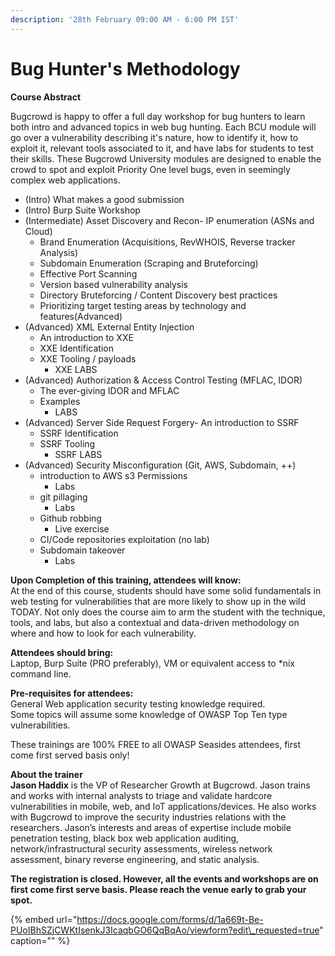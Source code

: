 ```yaml
---
description: '28th February 09:00 AM - 6:00 PM IST'
---
```


# Bug Hunter's Methodology

**Course Abstract**

Bugcrowd is happy to offer a full day workshop for bug hunters to learn both intro and advanced topics in web bug hunting. Each BCU module will go over a vulnerability describing it's nature, how to identify it, how to exploit it, relevant tools associated to it, and have labs for students to test their skills. These Bugcrowd University modules are designed to enable the crowd to spot and exploit Priority One level bugs, even in seemingly complex web applications.

* \(Intro\) What makes a good submission
* \(Intro\) Burp Suite Workshop
* \(Intermediate\) Asset Discovery and Recon- IP enumeration \(ASNs and Cloud\)
  * Brand Enumeration \(Acquisitions, RevWHOIS, Reverse tracker Analysis\)
  * Subdomain Enumeration \(Scraping and Bruteforcing\)
  * Effective Port Scanning
  * Version based vulnerability analysis
  * Directory Bruteforcing / Content Discovery best practices
  * Prioritizing target testing areas by technology and features\(Advanced\) 
* \(Advanced\) XML External Entity Injection
  * An introduction to XXE
  * XXE Identification
  * XXE Tooling / payloads
    * XXE LABS
* \(Advanced\) Authorization & Access Control Testing \(MFLAC, IDOR\)
  * The ever-giving IDOR and MFLAC
  * Examples
    * LABS
* \(Advanced\) Server Side Request Forgery- An introduction to SSRF
  * SSRF Identification
  * SSRF Tooling
    * SSRF LABS
* \(Advanced\) Security Misconfiguration \(Git, AWS, Subdomain, ++\)
  * introduction to AWS s3 Permissions
    * Labs
  * git pillaging
    * Labs
  * Github robbing
    * Live exercise
  * CI/Code repositories exploitation \(no lab\)
  * Subdomain takeover
    * Labs

**Upon Completion of this training, attendees will know:**  
At the end of this course, students should have some solid fundamentals in web testing for vulnerabilities that are more likely to show up in the wild TODAY. Not only does the course aim to arm the student with the technique, tools, and labs, but also a contextual and data-driven methodology on where and how to look for each vulnerability.

**Attendees should bring:**  
Laptop, Burp Suite \(PRO preferably\), VM or equivalent access to \*nix command line.

**Pre-requisites for attendees:**  
General Web application security testing knowledge required.  
Some topics will assume some knowledge of OWASP Top Ten type vulnerabilities.

These trainings are 100% FREE to all OWASP Seasides attendees, first come first served basis only!

**About the trainer**  
**Jason Haddix** is the VP of Researcher Growth at Bugcrowd. Jason trains and works with internal analysts to triage and validate hardcore vulnerabilities in mobile, web, and IoT applications/devices. He also works with Bugcrowd to improve the security industries relations with the researchers. Jason’s interests and areas of expertise include mobile penetration testing, black box web application auditing, network/infrastructural security assessments, wireless network assessment, binary reverse engineering, and static analysis.

**The registration is closed. However, all the events and workshops are on first come first serve basis. Please reach the venue early to grab your spot.**

{% embed url="https://docs.google.com/forms/d/1a669t-Be-PUoIBhSZjCWKtIsenkJ3IcaqbGO6QqBqAo/viewform?edit\_requested=true" caption="" %}

